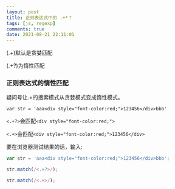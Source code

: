 ```yaml
---
layout: post
title: 正则表达式中的 .+*？
tags: [js, regexp]
comments: true
date: 2021-08-21 22:11:01
---
```


(.+)默认是贪婪匹配

(.+?)为惰性匹配

<!-- mroe -->

### 正则表达式的惰性匹配

疑问号让.+的搜索模式从贪婪模式变成惰性模式。

`var str = 'aaa<div style="font-color:red;">123456</div>bbb'`

`<.+?>`会匹配`<div style="font-color:red;">`

`<.+>`会匹配`<div style="font-color:red;">123456</div>`

要在浏览器测试结果的话，输入:

```js
var str = 'aaa<div style="font-color:red;">123456</div>bbb';

str.match(/<.+?>/);

str.match(/<.+>/);
```
